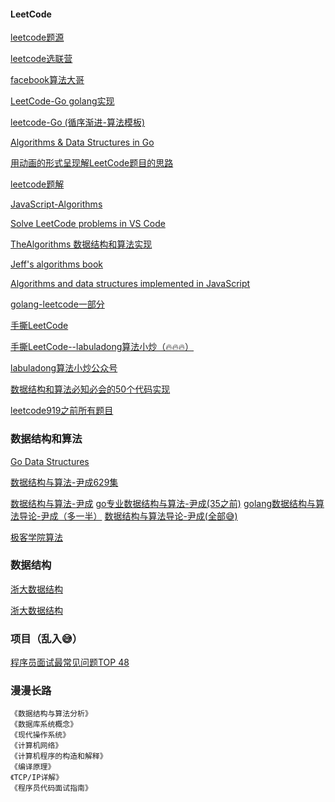 #### LeetCode

[leetcode题源](https://leetcode-cn.com/problemset/all/)

[leetcode选联营](https://www.acwing.com/problem/)

[facebook算法大哥](http://fisherlei.blogspot.com/)

[LeetCode-Go golang实现](https://github.com/halfrost/LeetCode-Go)

[leetcode-Go (循序渐进-算法模板)](https://github.com/greyireland/algorithm-pattern)

[Algorithms & Data Structures in Go](https://github.com/arnauddri/algorithms)

[用动画的形式呈现解LeetCode题目的思路](https://github.com/MisterBooo/LeetCodeAnimation)

[leetcode题解](https://github.com/azl397985856/leetcode)

[JavaScript-Algorithms](https://github.com/sisterAn/JavaScript-Algorithms)

[Solve LeetCode problems in VS Code](https://github.com/jdneo/vscode-leetcode)

[TheAlgorithms 数据结构和算法实现](https://github.com/TheAlgorithms)

[Jeff's algorithms book](https://github.com/jeffgerickson/algorithms)

[Algorithms and data structures implemented in JavaScript](https://github.com/trekhleb/javascript-algorithms)

[golang-leetcode一部分](https://github.com/heiy/LeetCode)


[手撕LeetCode](https://github.com/labuladong/fucking-algorithm)

[手撕LeetCode--labuladong算法小炒（🔥🔥🔥）](https://labuladong.gitbook.io/algo/)

[labuladong算法小炒公众号](https://mp.weixin.qq.com/s/AWsL7G89RtaHyHjRPNJENA)

[数据结构和算法必知必会的50个代码实现](https://github.com/wangzheng0822/algo)

[leetcode919之前所有题目](https://github.com/grandyang/leetcode)

### 数据结构和算法

[Go Data Structures](https://github.com/emirpasic/gods)

[数据结构与算法-尹成629集](https://www.bilibili.com/video/BV11K4y1t7kk?p=76)

[数据结构与算法-尹成](https://www.bilibili.com/video/av81882246?p=1)
[go专业数据结构与算法-尹成(35之前)](https://edu.csdn.net/course/detail/26960)
[golang数据结构与算法导论-尹成（多一半）](https://ke.qq.com/course/455577) 
[数据结构与算法导论-尹成(全部😅)](https://edu.51cto.com/course/20394.html)

[极客学院算法](http://wiki.jikexueyuan.com/list/sort/)

### 数据结构

[浙大数据结构](https://github.com/CYBruce/DataStructure_Algorithm_ZJU)

[浙大数据结构](https://www.bilibili.com/video/BV1JW411i731?p=54)

### 项目（乱入😅）

[程序员面试最常见问题TOP 48](https://zhuanlan.zhihu.com/p/45469008)


### 漫漫长路

    《数据结构与算法分析》
    《数据库系统概念》
    《现代操作系统》
    《计算机网络》
    《计算机程序的构造和解释》
    《编译原理》
    《TCP/IP详解》
    《程序员代码面试指南》


